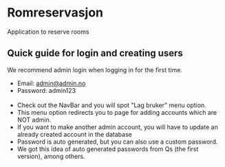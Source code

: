 # Romreservasjon

Application to reserve rooms

## Quick guide for login and creating users

We recommend admin login when logging in for the first time.
- Email: admin@admin.no
- Password: admin123
<br></br>
- Check out the NavBar and you will spot "Lag bruker" menu option.
- This menu option redirects you to page for adding accounts which are NOT admin.
- If you want to make another admin account, you will have to update an already created account in the database
- Password is auto generated, but you can also use a custom password.
- We got this idea of auto generated passwords from Qs (the first version), among others.
